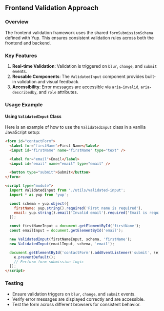 ## Frontend Validation Approach

### Overview
The frontend validation framework uses the shared `formSubmissionSchema` defined with Yup. This ensures consistent validation rules across both the frontend and backend.

### Key Features
1. **Real-time Validation**: Validation is triggered on `blur`, `change`, and `submit` events.
2. **Reusable Components**: The `ValidatedInput` component provides built-in validation and visual feedback.
3. **Accessibility**: Error messages are accessible via `aria-invalid`, `aria-describedby`, and `role` attributes.

### Usage Example

#### Using `ValidatedInput` Class

Here is an example of how to use the `ValidatedInput` class in a vanilla JavaScript setup:

```html
<form id="contactForm">
  <label for="firstName">First Name</label>
  <input id="firstName" name="firstName" type="text" />

  <label for="email">Email</label>
  <input id="email" name="email" type="email" />

  <button type="submit">Submit</button>
</form>

<script type="module">
  import ValidatedInput from './utils/validated-input';
  import * as yup from 'yup';

  const schema = yup.object({
    firstName: yup.string().required('First name is required'),
    email: yup.string().email('Invalid email').required('Email is required'),
  });

  const firstNameInput = document.getElementById('firstName');
  const emailInput = document.getElementById('email');

  new ValidatedInput(firstNameInput, schema, 'firstName');
  new ValidatedInput(emailInput, schema, 'email');

  document.getElementById('contactForm').addEventListener('submit', (e) => {
    e.preventDefault();
    // Perform form submission logic
  });
</script>
```

### Testing
- Ensure validation triggers on `blur`, `change`, and `submit` events.
- Verify error messages are displayed correctly and are accessible.
- Test the form across different browsers for consistent behavior.